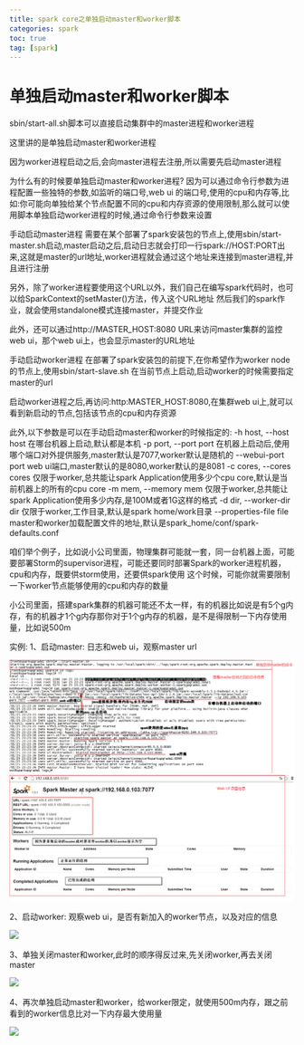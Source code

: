 ```yaml
---
title: spark core之单独启动master和worker脚本
categories: spark   
toc: true  
tag: [spark]
---
```




# 单独启动master和worker脚本

sbin/start-all.sh脚本可以直接启动集群中的master进程和worker进程


这里讲的是单独启动master和worker进程

因为worker进程启动之后,会向master进程去注册,所以需要先启动master进程


为什么有的时候要单独启动master和worker进程?
因为可以通过命令行参数为进程配置一些独特的参数,如监听的端口号,web ui 的端口号,使用的cpu和内存等,比如:你可能向单独给某个节点配置不同的cpu和内存资源的使用限制,那么就可以使用脚本单独启动worker进程的时候,通过命令行参数来设置

手动启动master进程
需要在某个部署了spark安装包的节点上,使用sbin/start-master.sh启动,master启动之后,启动日志就会打印一行spark://HOST:PORT出来,这就是master的url地址,worker进程就会通过这个地址来连接到master进程,并且进行注册

另外，除了worker进程要使用这个URL以外，我们自己在编写spark代码时，也可以给SparkContext的setMaster()方法，传入这个URL地址
然后我们的spark作业，就会使用standalone模式连接master，并提交作业

此外，还可以通过http://MASTER_HOST:8080 URL来访问master集群的监控web ui，那个web ui上，也会显示master的URL地址



手动启动worker进程
在部署了spark安装包的前提下,在你希望作为worker node的节点上,使用sbin/start-slave.sh <master-spark-url>在当前节点上启动,启动worker的时候需要指定master的url

启动worker进程之后,再访问:http:MASTER_HOST:8080,在集群web ui上,就可以看到新启动的节点,包括该节点的cpu和内存资源

此外,以下参数是可以在手动启动master和worker的时候指定的:
-h host, --host host	 在哪台机器上启动,默认都是本机
-p port, --port port 在机器上启动后,使用哪个端口对外提供服务,master默认是7077,worker默认是随机的
--webui-port port  web ui端口,master默认的是8080,worker默认的是8081
-c cores, --cores cores 仅限于worker,总共能让spark Application使用多少个cpu core,默认是当前机器上的所有的cpu core
-m mem, --memory mem  仅限于worker,总共能让spark Application使用多少内存,是100M或者1G这样的格式
-d dir, --worker-dir dir	仅限于worker,工作目录,默认是spark home/work目录
--properties-file file master和worker加载配置文件的地址,默认是spark_home/conf/spark-defaults.conf

咱们举个例子，比如说小公司里面，物理集群可能就一套，同一台机器上面，可能要部署Storm的supervisor进程，可能还要同时部署Spark的worker进程机器，cpu和内存，既要供storm使用，还要供spark使用
这个时候，可能你就需要限制一下worker节点能够使用的cpu和内存的数量

小公司里面，搭建spark集群的机器可能还不太一样，有的机器比如说是有5个g内存，有的机器才1个g内存那你对于1个g内存的机器，是不是得限制一下内存使用量，比如说500m

实例:
1、启动master: 日志和web ui，观察master url

![](/img/bigdata/spark从入门到精通_笔记/单独启动master.png)




2、启动worker: 观察web ui，是否有新加入的worker节点，以及对应的信息

![](http://ols7leonh.bkt.clouddn.com//assert/img/bigdata/spark从入门到精通_笔记/单独启动worker.png)


3、单独关闭master和worker,此时的顺序得反过来,先关闭worker,再去关闭master

![](http://ols7leonh.bkt.clouddn.com//assert/img/bigdata/spark从入门到精通_笔记/stop_worker_master.png)






4、再次单独启动master和worker，给worker限定，就使用500m内存，跟之前看到的worker信息比对一下内存最大使用量

![](http://ols7leonh.bkt.clouddn.com//assert/img/bigdata/spark从入门到精通_笔记/worker_allocate_memory.png)


